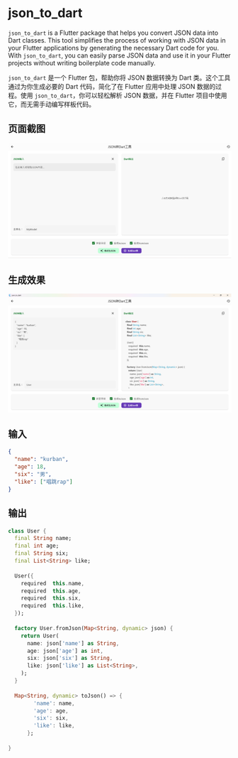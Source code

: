 # json_to_dart

`json_to_dart` is a Flutter package that helps you convert JSON data into Dart classes. This tool simplifies the process of working with JSON data in your Flutter applications by generating the necessary Dart code for you. With `json_to_dart`, you can easily parse JSON data and use it in your Flutter projects without writing boilerplate code manually.

`json_to_dart` 是一个 Flutter 包，帮助你将 JSON 数据转换为 Dart 类。这个工具通过为你生成必要的 Dart 代码，简化了在 Flutter 应用中处理 JSON 数据的过程。使用 `json_to_dart`，你可以轻松解析 JSON 数据，并在 Flutter 项目中使用它，而无需手动编写样板代码。

## 页面截图

![截图 1](docs/images/image1.png)

## 生成效果

![截图 2](docs/images/image2.png)

## 输入

```json
{
  "name": "kurban",
  "age": 18,
  "six": "男",
  "like": ["唱跳rap"]
}
```

## 输出

```dart
class User {
  final String name;
  final int age;
  final String six;
  final List<String> like;

  User({
    required  this.name,
    required  this.age,
    required  this.six,
    required  this.like,
  });

  factory User.fromJson(Map<String, dynamic> json) {
    return User(
      name: json['name'] as String,
      age: json['age'] as int,
      six: json['six'] as String,
      like: json['like'] as List<String>,
    );
  }

  Map<String, dynamic> toJson() => {
        'name': name,
        'age': age,
        'six': six,
        'like': like,
      };

}
```

